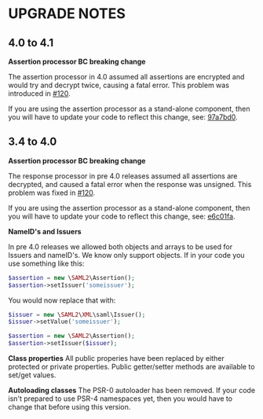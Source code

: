 # UPGRADE NOTES

## 4.0 to 4.1

**Assertion processor BC breaking change**

The assertion processor in 4.0 assumed all assertions are encrypted and would try and decrypt twice, causing a fatal error.
This problem was introduced in [#120](https://github.com/simplesamlphp/saml2/pull/120).

If you are using the assertion processor as a stand-alone component, then you will have to update your code to reflect this
change, see: [97a7bd0](https://github.com/simplesamlphp/saml2/commit/97a7bd0be4865617048e1ea92aa0b55df488fe4a).

## 3.4 to 4.0 

**Assertion processor BC breaking change**

The response processor in pre 4.0 releases assumed all assertions are decrypted, and caused a fatal error when the response was unsigned.
This problem was fixed in [#120](https://github.com/simplesamlphp/saml2/pull/120). 

If you are using the assertion processor as a stand-alone component, then you will have to update your code to reflect this
change, see: [e6c01fa](https://github.com/simplesamlphp/saml2/commit/e6c01fa9b0e815682e24916f03a84d245480c4a0).

**NameID's and Issuers**

In pre 4.0 releases we allowed both objects and arrays to be used for Issuers and nameID's. We know only support objects.
If in your code you use something like this:

```php
$assertion = new \SAML2\Assertion();
$assertion->setIssuer('someissuer');
```

You would now replace that with:

```php
$issuer = new \SAML2\XML\saml\Issuer();
$issuer->setValue('someissuer');

$assertion = new \SAML2\Assertion();
$assertion->setIssuer($issuer);
```

**Class properties**
All public properies have been replaced by either protected or private properties.
Public getter/setter methods are available to set/get values.

**Autoloading classes**
The PSR-0 autoloader has been removed. If your code isn't prepared to use PSR-4 namespaces yet, then you would have to change that before using this version.
